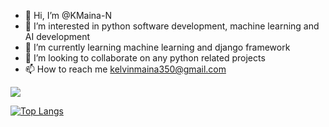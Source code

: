 - 👋 Hi, I’m @KMaina-N
- 👀 I’m interested in python software development, machine learning and AI development
- 🌱 I’m currently learning machine learning and django framework
- 💞️ I’m looking to collaborate on any python related projects
- 📫 How to reach me kelvinmaina350@gmail.com
<img src="https://github-readme-stats.vercel.app/api?username=KMaina-N&&show_icons=true&&theme=radical">    

[![Top Langs](https://github-readme-stats.vercel.app/api/top-langs/?username=KMaina-N&langs_count=8&theme=radical)](https://github.com/KMaina-N/github-readme-stats)

